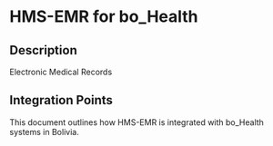 # HMS-EMR for bo_Health

## Description

Electronic Medical Records

## Integration Points

This document outlines how HMS-EMR is integrated with bo_Health systems in Bolivia.
